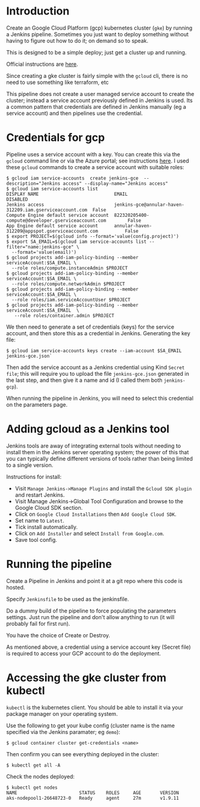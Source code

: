 # Introduction

Create an Google Cloud Platform (gcp) kubernetes cluster (`gke`) by running a Jenkins pipeline. Sometimes you just want to deploy something without having to figure out how to do it; on demand so to speak.

This is designed to be a simple deploy; just get a cluster up and running.

Official instructions are [here](https://cloud.google.com/kubernetes-engine/docs/how-to/creating-a-regional-cluster).

Since creating a gke cluster is fairly simple with the `gcloud` cli, there is no need to use something like terraform, etc

This pipeline does not create a user managed service account to create the cluster; instead a service account previously defined in Jenkins is used. Its a common pattern that credentials are defined in Jenkins manually (eg a service account) and then pipelines use the credential.

# Credentials for gcp

Pipeline uses a service account with a key. You can create this via the `gcloud` command line or via the Azure portal; see instructions [here](https://cloud.google.com/iam/docs/creating-managing-service-accounts). I used these `gcloud` commands to create a service account with suitable roles:
```
$ gcloud iam service-accounts  create jenkins-gce  --description="Jenkins access" --display-name="Jenkins access"
$ gcloud iam service-accounts list
DISPLAY NAME                            EMAIL                                                     DISABLED
Jenkins access                          jenkins-gce@annular-haven-312209.iam.gserviceaccount.com  False
Compute Engine default service account  822320205400-compute@developer.gserviceaccount.com        False
App Engine default service account      annular-haven-312209@appspot.gserviceaccount.com          False
$ export PROJECT=$(gcloud info --format='value(config.project)')
$ export SA_EMAIL=$(gcloud iam service-accounts list --filter="name:jenkins-gce" \
  --format='value(email)')
$ gcloud projects add-iam-policy-binding --member serviceAccount:$SA_EMAIL \
  --role roles/compute.instanceAdmin $PROJECT
$ gcloud projects add-iam-policy-binding --member serviceAccount:$SA_EMAIL \
  --role roles/compute.networkAdmin $PROJECT
$ gcloud projects add-iam-policy-binding --member serviceAccount:$SA_EMAIL \
  --role roles/iam.serviceAccountUser $PROJECT
$ gcloud projects add-iam-policy-binding --member serviceAccount:$SA_EMAIL  \
   --role roles/container.admin $PROJECT
```

We then need to generate a set of credentials (keys) for the service account, and then store this as a credential in Jenkins. Generating the key file:
```
$ gcloud iam service-accounts keys create --iam-account $SA_EMAIL jenkins-gce.json`
```
Then add the service account as a Jenkins credential using Kind `Secret file`; this will require you to upload the file `jenkins-gce.json` generated in the last step, and then give it a name and id (I called them both `jenkins-gcp`).

When running the pipeline in Jenkins, you will need to select this credential on the parameters page.

# Adding gcloud as a Jenkins tool

Jenkins tools are away of integrating external tools without needing to install them in the Jenkins server operating system; the power of this that you can typically define different versions of tools rather than being limited to a single version.

Instructions for install:
* Visit `Manage Jenkins->Manage Plugins` and install the `Gcloud SDK plugin` and restart Jenkins. 
* Visit Manage Jenkins->Global Tool Configuration and browse to the Google Cloud SDK section. 
* Click on `Google Cloud Installations` then `Add Google Cloud SDK`.
* Set name to `Latest`.
* Tick install automatically.
* Click on `Add Installer` and select `Install from Google.com`.
* Save tool config.

# Running the pipeline

Create a Pipeline in Jenkins and point it at a git repo where this code is hosted. 

Specify `Jenkinsfile` to be used as the jenkinsfile.

Do a dummy build of the pipeline to force populating the parameters settings. Just run the pipeline and don't allow anything to run (it will probably fail for first run).

You have the choice of Create or Destroy.

As mentioned above, a credential using a service account key (Secret file) is required to access your GCP account to do the deployment.

# Accessing the gke cluster from kubectl

`kubectl` is the kubernetes client. You should be able to install it via your package manager on your operating system.

Use the following to get your kube config (cluster name is the name specified via the Jenkins paramater; eg `demo`):

```
$ gcloud container cluster get-credentials <name>
```

Then confirm you can see everything deployed in the cluster:

```
$ kubectl get all -A
```

Check the nodes deployed:

```
$ kubectl get nodes
NAME                       STATUS    ROLES     AGE       VERSION
aks-nodepool1-26648723-0   Ready     agent     27m       v1.9.11
```
